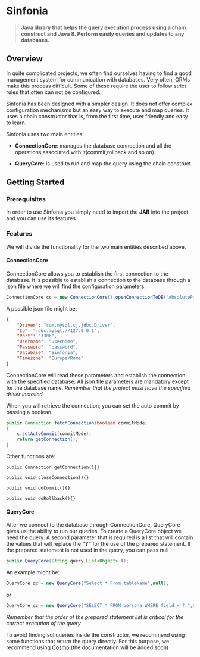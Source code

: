 # Sinfonia

> **Java library that helps the query execution process using a chain construct and Java 8. Perform easily queries and updates to any databases.**

## Overview

In quite complicated projects, we often find ourselves having to find a good management system for communication with databases.
Very often, ORMs make this process difficult. Some of these require the user to follow strict rules that often can not be configured.

Sinfonia has been designed with a simpler design. It does not offer complex configuration mechanisms but an easy way to execute and map queries. It uses a chain constructor that is, from the first time, user friendly and easy to learn.

Sinfonia uses two main entities:

* **ConnectionCore**: manages the database connection and all the operations associated with it(commit,rollback and so on).

* **QueryCore**: is used to run and map the query using the chain construct.

## Getting Started

### Prerequisites
In order to use Sinfonia you simply need to import the **JAR** into the project and you can use its features.

### Features
We will divide the functionality for the two main entities described above.

#### ConnectionCore
ConnectionCore allows you to establish the first connection to the database. It is possible to establish a connection to the database through a json file where we will find the configuration parameters.

```java
ConnectionCore cc = new ConnectionCore().openConnectionToDB("AbsolutePath/To/ConfigDatabase.json");
```
A possible json file might be:
```json
{
    "Driver": "com.mysql.cj.jdbc.Driver",
    "Ip": "jdbc:mysql://127.0.0.1",
    "Port": "3306",
    "Username": "username",
    "Password": "password",
    "Database": "Sinfonia",
    "Timezone": "Europe/Rome"
}
```

ConnectionCore will read these parameters and establish the connection with the specified database. All json file parameters are mandatory except for the database name. *Remember that the project must have the specified driver installed.*

When you will retrieve the connection, you can set the auto commit by passing a boolean.

```java
public Connection fetchConnection(boolean commitMode)
{
    c.setAutoCommit(commitMode);
    return getConnection();
}
```

Other functions are:
```
public Connection getConnection(){}

public void closeConnection(){}

public void doCommit(){}

public void doRollback(){}
```
#### QueryCore
After we connect to the database through ConnectionCore, QueryCore gives us the ability to run our queries. 
To create a QueryCore object we need the query. A second parameter that is required is a list that will contain the values that will replace the **"?"** for the use of the prepared statement. 
If the prepared statement is not used in the query, you can pass null

```java
public QueryCore(String query,List<Object> l);
```

An example might be:
```java
QueryCore qc = new QueryCore("Select * From tableName",null);
```

or
```java
QueryCore qc = new QueryCore("SELECT * FROM persona WHERE field = ? ",Arrays.asList(args));
```
*Remember that the order of the prepared statement list is critical for the correct execution of the query*

To avoid finding sql queries inside the constructor, we recommend using some functions that return the query directly.
For this purpose, we recommend using [Cosmo](https://github.com/Jaaaas/Cosmo)  (the documentation will be added soon)



